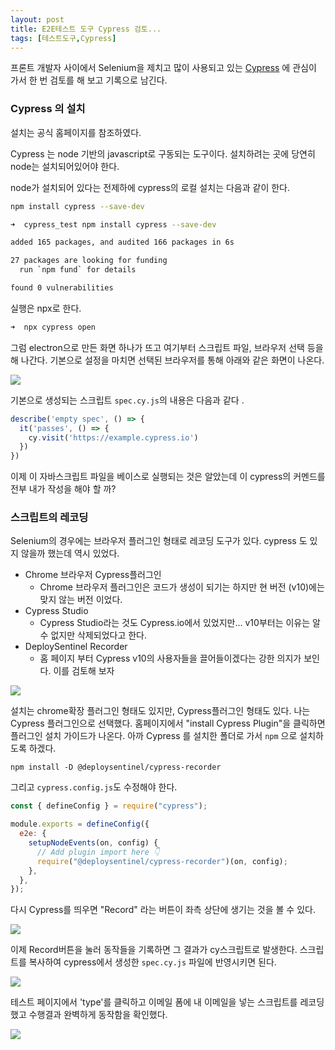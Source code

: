 ```yaml
---
layout: post
title: E2E테스트 도구 Cypress 검토...
tags: [테스트도구,Cypress]
---
```


프론트 개발자 사이에서 Selenium을 제치고 많이 사용되고 있는 [Cypress](http://cypress.io) 에 관심이 가서 한 번 검토를 해 보고 기록으로 남긴다. 



### Cypress 의 설치

설치는 공식 홈페이지를 참조하였다. 

Cypress 는 node 기반의 javascript로 구동되는 도구이다. 설치하려는 곳에 당연히 node는 설치되어있어야 한다. 

node가 설치되어 있다는 전제하에 cypress의 로컬 설치는 다음과 같이 한다. 

```zsh
npm install cypress --save-dev
```



```zsh
➜  cypress_test npm install cypress --save-dev

added 165 packages, and audited 166 packages in 6s

27 packages are looking for funding
  run `npm fund` for details

found 0 vulnerabilities
```



실행은 npx로 한다. 

```zsh
➜  npx cypress open
```



그럼 electron으로 만든 화면 하나가 뜨고 여기부터 스크립트 파일, 브라우저 선택 등을 해 나간다. 기본으로 설정을 마치면 선택된 브라우저를 통해 아래와 같은 화면이 나온다. 

![](https://armitagenaver.github.io/cdns/imgs/blog/20220827_6.png)

기본으로 생성되는 스크립트 `spec.cy.js`의 내용은 다음과 같다 .

```javascript
describe('empty spec', () => {
  it('passes', () => {
    cy.visit('https://example.cypress.io')
  })
})
```



이제 이 자바스크립트 파일을 베이스로 실행되는 것은 알았는데 이 cypress의 커멘드를 전부 내가 작성을 해야 할 까? 



### 스크립트의 레코딩

Selenium의 경우에는 브라우저 플러그인 형태로 레코딩 도구가 있다. cypress 도 있지 않을까 했는데 역시 있었다. 

* Chrome 브라우저 Cypress플러그인 
  * Chrome 브라우저 플러그인은 코드가 생성이 되기는 하지만 현 버전 (v10)에는 맞지 않는 버전 이었다. 
* Cypress Studio
  * Cypress Studio라는 것도 Cypress.io에서 있었지만... v10부터는 이유는 알 수 없지만 삭제되었다고 한다. 
* DeploySentinel Recorder
  * 홈 페이지 부터 Cypress v10의 사용자들을 끌어들이겠다는 강한 의지가 보인다. 이를 검토해 보자


![](https://armitagenaver.github.io/cdns/imgs/blog/20220827_7.png)



설치는 chrome확장 플러그인 형태도 있지만, Cypress플러그인 형태도 있다. 나는 Cypress 플러그인으로 선택했다. 홈페이지에서 "install Cypress Plugin"을 클릭하면 플러그인 설치 가이드가 나온다. 아까 Cypress 를 설치한 폴더로 가서  `npm` 으로 설치하도록 하겠다.

```
npm install -D @deploysentinel/cypress-recorder
```



그리고 `cypress.config.js`도 수정해야 한다. 

```javascript
const { defineConfig } = require("cypress");

module.exports = defineConfig({
  e2e: {
    setupNodeEvents(on, config) {
      // Add plugin import here 👇
      require("@deploysentinel/cypress-recorder")(on, config);
    },
  },
});
```



다시 Cypress를 띄우면 "Record" 라는 버튼이 좌측 상단에 생기는 것을 볼 수 있다. 

![](https://armitagenaver.github.io/cdns/imgs/blog/20220827_8.png)



이제 Record버튼을 눌러 동작들을 기록하면 그 결과가 cy스크립트로 발생한다. 스크립트를 복사하여 cypress에서 생성한 `spec.cy.js` 파일에 반영시키면 된다. 



![](https://armitagenaver.github.io/cdns/imgs/blog/20220827_9.png)



테스트 페이지에서 'type'를 클릭하고 이메일 폼에 내 이메일을 넣는 스크립트를 레코딩 했고 수행결과 완벽하게 동작함을 확인했다. 



![](https://armitagenaver.github.io/cdns/imgs/blog/20220827_10.png)
